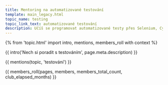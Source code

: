 ```yaml
---
title: Mentoring na automatizované testování
template: main_legacy.html
topic_name: testing
topic_link_text: automatizované testování
description: Učíš se programovat automatizované testy přes Selenium, Cypress, nebo jinou technologii? Hledáš někoho zkušenějšího, kdo ti poradí, když se zasekneš? Kdo ti ukáže správné postupy a nasměruje tě na kvalitní návody nebo kurzy?
---
```

{% from 'topic.html' import intro, mentions, members_roll with context %}

{{ intro('Nech si poradit s testováním', page.meta.description) }}

{{ mentions(topic, 'testování') }}

{{ members_roll(pages, members, members_total_count, club_elapsed_months) }}

